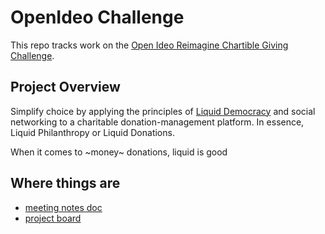 # OpenIdeo Challenge

This repo tracks work on the [Open Ideo Reimagine Chartible Giving Challenge](https://www.openideo.com/challenge-briefs/reimagine-charitable-giving-challenge#challenge-vision). 

## Project Overview 

Simplify choice by applying the principles of [Liquid Democracy](https://wiki.p2pfoundation.net/Liquid_Democracy) and social networking to a charitable donation-management platform. In essence, Liquid Philanthropy or Liquid Donations.

When it comes to ~money~ donations, liquid is good

## Where things are

- [meeting notes doc](https://docs.google.com/document/d/1mTI5A3ttNo5Asf1wh9bt65ROMw-ojpUouIIAnmSPJNA/edit?usp=sharing)
- [project board](https://github.com/liquid-philanthropy/reimagine-giving/projects/1)
